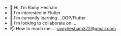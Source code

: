 - 👋 Hi, I’m Ramy Hesham
- 👀 I’m interested in Flutter
- 🌱 I’m currently learning ...OOP/Flutter
- 💞️ I’m looking to collaborate on ...
- 📫 How to reach me.... ramyhesham372@gmail.com

<!---
RamyHesmam372/RamyHesmam372 is a ✨ special ✨ repository because its `README.md` (this file) appears on your GitHub profile.
You can click the Preview link to take a look at your changes.
--->

